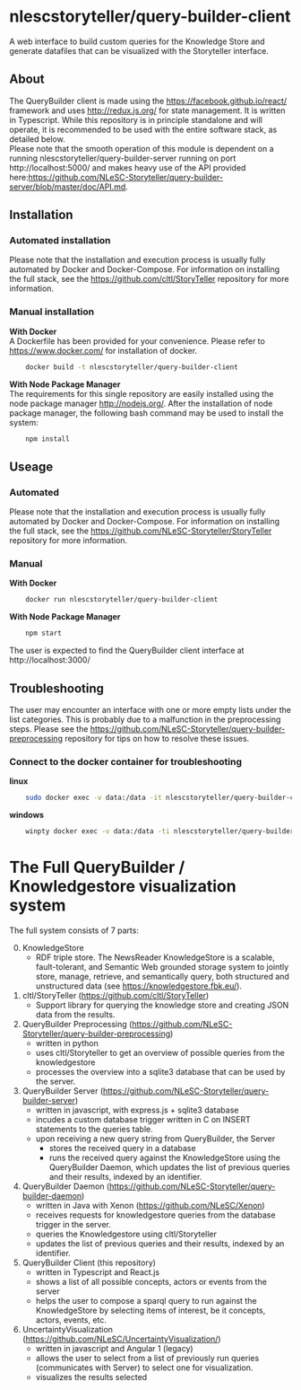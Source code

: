 # nlescstoryteller/query-builder-client
A web interface to build custom queries for the Knowledge Store and generate datafiles that can be visualized with the Storyteller interface.

## About
The QueryBuilder client is made using the https://facebook.github.io/react/ framework and uses http://redux.js.org/ for state management. It is written in Typescript. While this repository is in principle standalone and will operate, it is recommended to be used with the entire software stack, as detailed below.   
Please note that the smooth operation of this module is dependent on a running nlescstoryteller/query-builder-server running on port http://localhost:5000/ and makes heavy use of the API provided here:https://github.com/NLeSC-Storyteller/query-builder-server/blob/master/doc/API.md. 

## Installation
### Automated installation
Please note that the installation and execution process is usually fully automated by Docker and Docker-Compose. For information on installing the full stack, see the https://github.com/cltl/StoryTeller repository for more information.

### Manual installation
**With Docker**  
A Dockerfile has been provided for your convenience. Please refer to https://www.docker.com/ for installation of docker.
```bash
    docker build -t nlescstoryteller/query-builder-client
```

**With Node Package Manager**  
The requirements for this single repository are easily installed using the node package manager http://nodejs.org/. 
After the installation of node package manager, the following bash command may be used to install the system:
```bash
    npm install    
```

## Useage
### Automated
Please note that the installation and execution process is usually fully automated by Docker and Docker-Compose. For information on installing the full stack, see the https://github.com/NLeSC-Storyteller/StoryTeller repository for more information.

### Manual
**With Docker**  
```bash
    docker run nlescstoryteller/query-builder-client
```

**With Node Package Manager**  
```bash
    npm start
```

The user is expected to find the QueryBuilder client interface at http://localhost:3000/

## Troubleshooting
The user may encounter an interface with one or more empty lists under the list categories. This is probably due to a malfunction in the preprocessing steps. Please see the https://github.com/NLeSC-Storyteller/query-builder-preprocessing repository for tips on how to resolve these issues.

### Connect to the docker container for troubleshooting
**linux**
```bash
    sudo docker exec -v data:/data -it nlescstoryteller/query-builder-client /bin/bash
```

**windows**
```bash
    winpty docker exec -v data:/data -ti nlescstoryteller/query-builder-client //bin/bash
```

# The Full QueryBuilder / Knowledgestore visualization system
The full system consists of 7 parts:

0. KnowledgeStore
    - RDF triple store. The NewsReader KnowledgeStore is a scalable, fault-tolerant, and Semantic Web grounded storage system to jointly store, manage, retrieve, and semantically query, both structured and unstructured data (see https://knowledgestore.fbk.eu/).
1. cltl/StoryTeller (https://github.com/cltl/StoryTeller)
    - Support library for querying the knowledge store and creating JSON data from the results.
2. QueryBuilder Preprocessing (https://github.com/NLeSC-Storyteller/query-builder-preprocessing)
    - written in python
    - uses cltl/Storyteller to get an overview of possible queries from the knowledgestore
    - processes the overview into a sqlite3 database that can be used by the server.
3. QueryBuilder Server (https://github.com/NLeSC-Storyteller/query-builder-server)
    - written in javascript, with express.js + sqlite3 database
    - incudes a custom database trigger written in C on INSERT statements to the queries table.
    - upon receiving a new query string from QueryBuilder, the Server
        - stores the received query in a database
        - runs the received query against the KnowledgeStore using the QueryBuilder Daemon, which updates the list of previous queries and their results, indexed by an identifier.
4. QueryBuilder Daemon (https://github.com/NLeSC-Storyteller/query-builder-daemon)
    - written in Java with Xenon (https://github.com/NLeSC/Xenon)
    - receives requests for knowledgestore queries from the database trigger in the server.
    - queries the Knowledgestore using cltl/Storyteller
    - updates the list of previous queries and their results, indexed by an identifier.
5. QueryBuilder Client (this repository)
    - written in Typescript and React.js
    - shows a list of all possible concepts, actors or events from the server
    - helps the user to compose a sparql query to run against the KnowledgeStore by selecting items of interest, be it concepts, actors, events, etc.
6. UncertaintyVisualization (https://github.com/NLeSC/UncertaintyVisualization/)
    - written in javascript and Angular 1 (legacy)
    - allows the user to select from a list of previously run queries (communicates with Server) to select one for visualization.
    - visualizes the results selected




